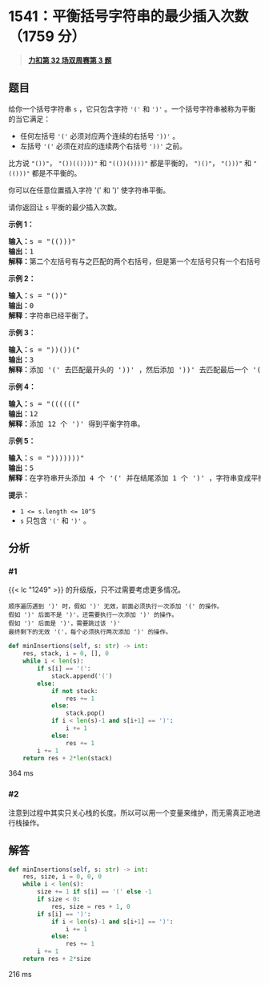 # 1541：平衡括号字符串的最少插入次数（1759 分）


> <u>**[力扣第 32 场双周赛第 3 题](https://leetcode.cn/problems/minimum-insertions-to-balance-a-parentheses-string/)**</u>

## 题目

<p>给你一个括号字符串 <code>s</code> ，它只包含字符 <code>&#39;(&#39;</code> 和 <code>&#39;)&#39;</code> 。一个括号字符串被称为平衡的当它满足：</p>

<ul>
<li>任何左括号 <code>&#39;(&#39;</code> 必须对应两个连续的右括号 <code>&#39;))&#39;</code> 。</li>
<li>左括号 <code>&#39;(&#39;</code> 必须在对应的连续两个右括号 <code>&#39;))&#39;</code> 之前。</li>
</ul>

<p>比方说 <code>&quot;())&quot;</code>， <code>&quot;())(())))&quot;</code> 和 <code>&quot;(())())))&quot;</code> 都是平衡的， <code>&quot;)()&quot;</code>， <code>&quot;()))&quot;</code> 和 <code>&quot;(()))&quot;</code> 都是不平衡的。</p>

<p>你可以在任意位置插入字符 &#39;(&#39; 和 &#39;)&#39; 使字符串平衡。</p>

<p>请你返回让 <code>s</code> 平衡的最少插入次数。</p>



<p><strong>示例 1：</strong></p>

<pre><strong>输入：</strong>s = &quot;(()))&quot;
<strong>输出：</strong>1
<strong>解释：</strong>第二个左括号有与之匹配的两个右括号，但是第一个左括号只有一个右括号。我们需要在字符串结尾额外增加一个 &#39;)&#39; 使字符串变成平衡字符串 &quot;(())))&quot; 。
</pre>

<p><strong>示例 2：</strong></p>

<pre><strong>输入：</strong>s = &quot;())&quot;
<strong>输出：</strong>0
<strong>解释：</strong>字符串已经平衡了。
</pre>

<p><strong>示例 3：</strong></p>

<pre><strong>输入：</strong>s = &quot;))())(&quot;
<strong>输出：</strong>3
<strong>解释：</strong>添加 &#39;(&#39; 去匹配最开头的 &#39;))&#39; ，然后添加 &#39;))&#39; 去匹配最后一个 &#39;(&#39; 。
</pre>

<p><strong>示例 4：</strong></p>

<pre><strong>输入：</strong>s = &quot;((((((&quot;
<strong>输出：</strong>12
<strong>解释：</strong>添加 12 个 &#39;)&#39; 得到平衡字符串。
</pre>

<p><strong>示例 5：</strong></p>

<pre><strong>输入：</strong>s = &quot;)))))))&quot;
<strong>输出：</strong>5
<strong>解释：</strong>在字符串开头添加 4 个 &#39;(&#39; 并在结尾添加 1 个 &#39;)&#39; ，字符串变成平衡字符串 &quot;(((())))))))&quot; 。
</pre>



<p><strong>提示：</strong></p>

<ul>
<li><code>1 &lt;= s.length &lt;= 10^5</code></li>
<li><code>s</code> 只包含 <code>&#39;(&#39;</code> 和 <code>&#39;)&#39;</code> 。</li>
</ul>


## 分析

### #1

{{< lc "1249" >}} 的升级版，只不过需要考虑更多情况。

    顺序遍历遇到 ')' 时，假如 ')' 无效，前面必须执行一次添加 '(' 的操作。
    假如 ')' 后面不是 ')'，还需要执行一次添加 ')' 的操作。
    假如 ')' 后面是 ')'，需要跳过该 ')'
    最终剩下的无效 '('，每个必须执行两次添加 ')' 的操作。
    
```python
def minInsertions(self, s: str) -> int:
    res, stack, i = 0, [], 0
    while i < len(s):
        if s[i] == '(':
            stack.append('(')
        else:
            if not stack:
                res += 1
            else:
                stack.pop()
            if i < len(s)-1 and s[i+1] == ')':
                i += 1
            else:
                res += 1
        i += 1
    return res + 2*len(stack)
```
364 ms

### #2

注意到过程中其实只关心栈的长度。所以可以用一个变量来维护，而无需真正地进行栈操作。

## 解答

```python
def minInsertions(self, s: str) -> int:
    res, size, i = 0, 0, 0
    while i < len(s):
        size += 1 if s[i] == '(' else -1
        if size < 0:
            res, size = res + 1, 0
        if s[i] == ')':
            if i < len(s)-1 and s[i+1] == ')':
                i += 1
            else:
                res += 1
        i += 1
    return res + 2*size
```
216 ms


